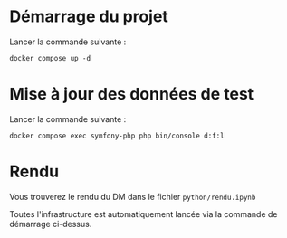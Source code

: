 # Démarrage du projet

Lancer la commande suivante :

```shell
docker compose up -d
```

# Mise à jour des données de test

Lancer la commande suivante :

```shell
docker compose exec symfony-php php bin/console d:f:l
```

# Rendu

Vous trouverez le rendu du DM dans le fichier `python/rendu.ipynb`

Toutes l'infrastructure est automatiquement lancée via la commande de démarrage ci-dessus.
